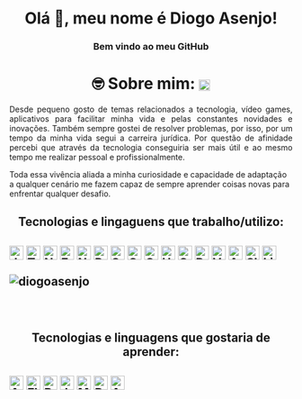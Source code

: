 <h1 align="center">Olá 👋, meu nome é Diogo Asenjo!</h1>
<h3 align="center"> Bem vindo ao meu GitHub </h3>

<h1 align="center"> 🤓 Sobre mim: <a href="https://www.linkedin.com/in/diogoasenjo/" target="blank"><img align="center" src="https://raw.githubusercontent.com/rahuldkjain/github-profile-readme-generator/master/src/images/icons/Social/linked-in-alt.svg " alt="diogoasenjo" height="20" width="20"/></a></h1>
<p align="justify">
Desde pequeno gosto de temas relacionados a tecnologia, vídeo games, aplicativos para facilitar minha vida e pelas constantes novidades e inovações. Também sempre gostei de resolver problemas, por isso, por um tempo da minha vida segui a carreira jurídica. Por questão de afinidade percebi que através da tecnologia conseguiria ser mais útil e ao mesmo tempo me realizar pessoal e profissionalmente.

Toda essa vivência aliada a minha curiosidade e capacidade de adaptação a qualquer cenário me fazem capaz de sempre aprender coisas novas para enfrentar qualquer desafio.

<!-- Atualmente meus estudos e meu trabalho estão voltados ao desenvolvimento em Back-end, mas com uma pitada de Front-end, tenho utilizando principalmente as seguintes tecnologias: <b>Javascript</b>, <b>Typescript</b>, <b>NodeJS</b>, <b>ExpressJS</b>, <b>NestJS</b>, <b>PostgreSQL</b>, <b>Sequelize</b>, <b>React</b>, <b>HTML</b>, <b>CSS</b> entre outros. -->

</p>

<h2 align="center"> Tecnologias e lingaguens que trabalho/utilizo:<h2>
<img src="https://img.shields.io/badge/JavaScript-F7DF1E?logo=javascript&logoColor=282C34" alt="JavaScript logo" title="JavaScript" height="25" />
<img src="https://img.shields.io/badge/TypeScript-3178C6?logo=typescript&logoColor=282C34" alt="TypeScript logo" title="TypeScript" height="25" />
<img src="https://img.shields.io/badge/Node.js-339933?logo=node.js&logoColor=white" alt="Node.js logo" title="Node.js" height="25" />
<img src="https://img.shields.io/badge/Express.js-61DAFB?logo=express&logoColor=404D59" alt="Express.js logo" title="Express.js" height="25" />
<img src="https://img.shields.io/badge/NestJS-E0234E?logo=nestjs&logoColor=white" alt="NestJS logo" title="NestJS" height="25" />
<img src="https://img.shields.io/badge/PostgreSQL-316192?logo=postgresql&logoColor=white" alt="PostgreSQL logo" title="PostgreSQL" height="25" />
<img src="https://img.shields.io/badge/Sequelize-61DAFB?logo=sequelize&logoColor=404D59" alt="Sequelize logo" title="Sequelize" height="25" />
<img src="https://img.shields.io/badge/Git-F05033?logo=git&logoColor=white" alt="Git logo" title="Git" height="25" />
<img src="https://img.shields.io/badge/GitHub-181717?logo=github&logoColor=white" alt="GitHub logo" title="GitHub" height="25" />
<img src="https://img.shields.io/badge/HTML5-E34F26?logo=html5&logoColor=282C34" alt="HTML5 logo" title="HTML5" height="25" />
<img src="https://img.shields.io/badge/CSS3-1572B6?logo=css3&logoColor=282C34" alt="CSS3 logo" title="CSS3" height="25" />
<img src="https://img.shields.io/badge/React-61DAFB?logo=react&logoColor=282C34" alt="React logo" title="React" height="25" />
<img src="https://img.shields.io/badge/VS%20Code-007ACC?logo=visual-studio-code&logoColor=282C34" alt="Visual Studio Code logo" title="Visual Studio Code" height="25" />
<img src="https://img.shields.io/badge/Azure%20DevOps-0078D7?logo=azure-devops&logoColor=white" alt="Azure DevOps logo" title="Azure DevOps" height="25" />
<img src="https://img.shields.io/badge/Slack-4A154B?logo=slack&logoColor=white" alt="Slack logo" title="Slack" height="25" />
<img src="https://img.shields.io/badge/Linux-FCC624?logo=linux&logoColor=black" alt="Linux logo" title="Linux" height="25" />

<br>

<p><img align="center" src="https://github-readme-stats.vercel.app/api/top-langs?username=diogoasenjo&show_icons=true&locale=en&layout=compact" alt="diogoasenjo" /> </p>

<br>

<h2 align="center"> Tecnologias e linguagens que gostaria de aprender:<h2>
<img src="https://img.shields.io/badge/Angular-DD0031?logo=angular&logoColor=white" alt="Angular logo" title="Angular" height="25" />
<img src="https://img.shields.io/badge/Flutter-02569B?logo=flutter&logoColor=white" alt="Flutter logo" title="Flutter" height="25" />
<img src="https://img.shields.io/badge/React%20Native-61DAFB?logo=react&logoColor=282C34" alt="React Native logo" title="React Native" height="25" />
<img src="https://img.shields.io/badge/Java-007396?logo=java&logoColor=white" alt="Java logo" title="Java" height="25" />
<img src="https://img.shields.io/badge/MongoDB-47A248?logo=mongodb&logoColor=white" alt="MongoDB logo" title="MongoDB" height="25" />
<img src="https://img.shields.io/badge/Docker-2496ED?logo=docker&logoColor=white" alt="Docker logo" title="Docker" height="25" />
<img src="https://img.shields.io/badge/AWS-232F3E?logo=amazon-aws&logoColor=white" alt="AWS logo" title="AWS" height="25" />

<br>

</p>

<!-- <p> <img align="center" src="https://github-readme-stats.vercel.app/api?username=diogoasenjo&show_icons=true&locale=en" alt="diogoasenjo" /> </p>

<p><img align="center" src="https://github-readme-streak-stats.herokuapp.com/?user=diogoasenjo&" alt="diogoasenjo" /></p>

<h3 align="center"> Fique livre para 🔎 os repositórios! </h3>
<h3 align="center"> Deixe uma ⭐ no que você mais gostou! </h3> -->

